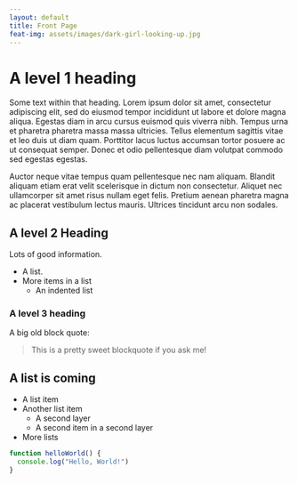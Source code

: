 ```yaml
---
layout: default
title: Front Page
feat-img: assets/images/dark-girl-looking-up.jpg
---
```


# A level 1 heading

Some text within that heading. Lorem ipsum dolor sit amet, consectetur adipiscing elit, sed do eiusmod tempor incididunt ut labore et dolore magna aliqua. Egestas diam in arcu cursus euismod quis viverra nibh. Tempus urna et pharetra pharetra massa massa ultricies. Tellus elementum sagittis vitae et leo duis ut diam quam. Porttitor lacus luctus accumsan tortor posuere ac ut consequat semper. Donec et odio pellentesque diam volutpat commodo sed egestas egestas.

Auctor neque vitae tempus quam pellentesque nec nam aliquam. Blandit aliquam etiam erat velit scelerisque in dictum non consectetur. Aliquet nec ullamcorper sit amet risus nullam eget felis. Pretium aenean pharetra magna ac placerat vestibulum lectus mauris. Ultrices tincidunt arcu non sodales.

## A level 2 Heading

Lots of good information.

* A list.
* More items in a list
  * An indented list

### A level 3 heading

A big old block quote:
> This is a pretty sweet blockquote if you ask me!

## A list is coming

* A list item
* Another list item 
  * A second layer
  * A second item in a second layer
* More lists

```javascript
function helloWorld() {
  console.log("Hello, World!")
}
```